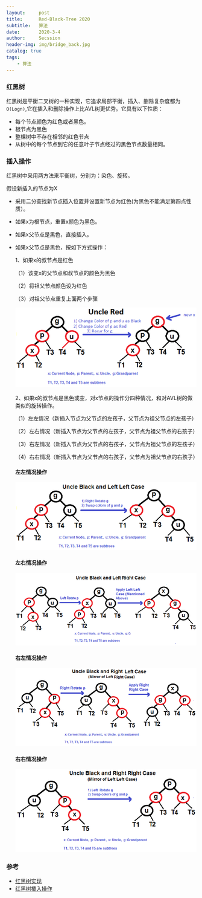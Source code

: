 ```yaml
---
layout:     post
title:      Red-Black-Tree 2020
subtitle:   算法
date:       2020-3-4
author:     Secssion
header-img:	img/bridge_back.jpg
catalog: true
tags:
    - 算法
---
```



### 红黑树
红黑树是平衡二叉树的一种实现，它追求局部平衡，插入、删除复杂度都为 `O(Logn)`,它在插入和删除操作上比AVL树更优秀。它具有以下性质：
* 每个节点颜色为红色或者黑色。
* 根节点为黑色
* 整棵树中不存在相邻的红色节点
* 从树中的每个节点到它的任意叶子节点经过的黑色节点数量相同。

### 插入操作
红黑树中采用两方法来平衡树，分别为：染色、旋转。

假设新插入的节点为X
* 采用二分查找新节点插入位置并设置新节点为红色(为黑色不能满足第四点性质）。

* 如果x为根节点，重置x颜色为黑色。

* 如果x父节点是黑色，直接插入。       

* 如果x父节点是黑色，按如下方式操作：

  1、如果x的叔节点是红色

  （1）该变x的父节点和叔节点的颜色为黑色

  （2）将祖父节点颜色设为红色

  （3）对祖父节点重复上面两个步骤 

  ![](/img/post-in/redBlackCase2.png)

  2、如果x的叔节点是黑色或空，对x节点的操作分四种情况，和对AVL树的做类似的旋转操作。

     （1）左左情况（新插入节点为父节点的左孩子，父节点为祖父节点的左孩子）

     （2）左右情况（新插入节点为父节点的左孩子，父节点为祖父节点的右孩子）

     （3）右左情况（新插入节点为父节点的右孩子，父节点为祖父节点的左孩子）

     （4）右右情况（新插入节点为父节点的右孩子，父节点为祖父节点的右孩子）

  

  #### 左左情况操作

  ![left_left](/img/post-in/left_left.png)

  #### 左右情况操作

  ![](/img/post-in/left_right.png)

  #### 右左情况操作

  ![](/img/post-in/right_left.png)

  #### 右右情况操作

  ![](/img/post-in/right_right.png)               



### 参考

- [红黑树实现](http://pages.cs.wisc.edu/~paton/readings/Red-Black-Trees/)
- [红黑树插入操作](https://www.geeksforgeeks.org/red-black-tree-set-2-insert/)
